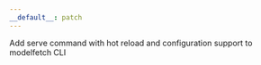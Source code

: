 ```yaml
---
__default__: patch
---
```


Add serve command with hot reload and configuration support to modelfetch CLI

